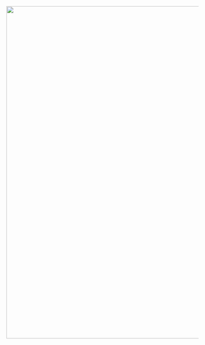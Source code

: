 <p><a class="imgpopup" href="/sites/default/files/market_intelligence2.jpg"><img src="/sites/default/files/market_intelligence2.jpg width="940" height="871" /></a></p> 